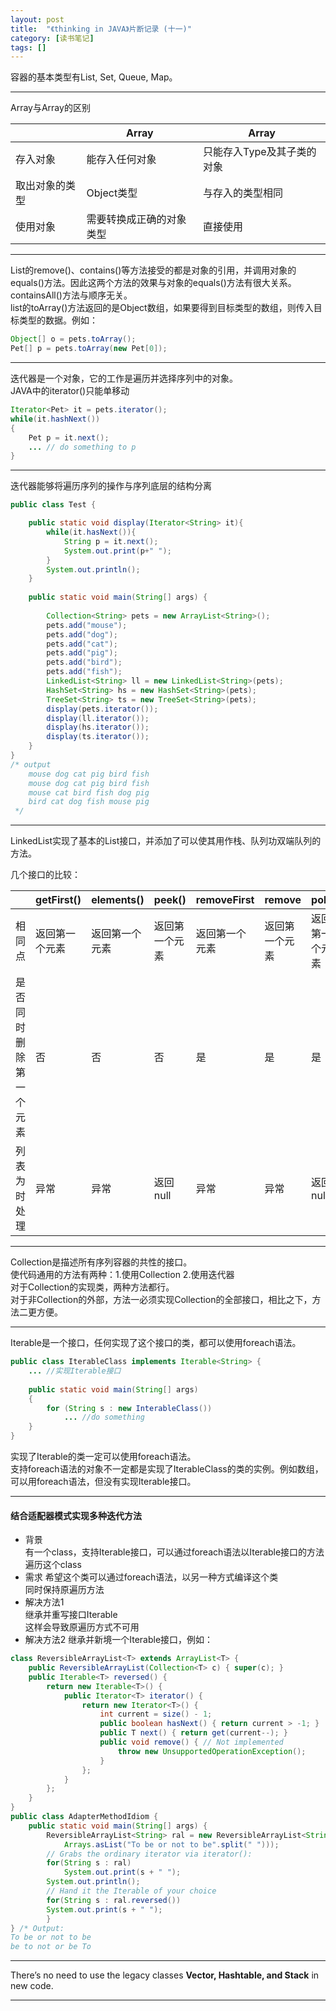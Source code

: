 ```yaml
---
layout: post
title:  "《thinking in JAVA》片断记录 (十一)"
category: [读书笔记]
tags: []
---
```


容器的基本类型有List, Set, Queue, Map。  

---

Array与Array<Type>的区别

||Array|Array<Type>|
|---|---|---|
|存入对象|能存入任何对象|只能存入Type及其子类的对象|
|取出对象的类型|Object类型|与存入的类型相同|
|使用对象|需要转换成正确的对象类型|直接使用|

---

List的remove()、contains()等方法接受的都是对象的引用，并调用对象的equals()方法。因此这两个方法的效果与对象的equals()方法有很大关系。  
containsAll()方法与顺序无关。  
list的toArray()方法返回的是Object数组，如果要得到目标类型的数组，则传入目标类型的数据。例如：

```java
Object[] o = pets.toArray();
Pet[] p = pets.toArray(new Pet[0]);
```

---

迭代器是一个对象，它的工作是遍历并选择序列中的对象。  
JAVA中的iterator()只能单移动  

```java
Iterator<Pet> it = pets.iterator();
while(it.hashNext())
{
    Pet p = it.next();
    ... // do something to p
}
```

---

迭代器能够将遍历序列的操作与序列底层的结构分离  

```java
public class Test {

	public static void display(Iterator<String> it){
		while(it.hasNext()){
			String p = it.next();
			System.out.print(p+" ");
		}
		System.out.println();
	}
	
	public static void main(String[] args) {
		
		Collection<String> pets = new ArrayList<String>();
		pets.add("mouse");
		pets.add("dog");
		pets.add("cat");
		pets.add("pig");
		pets.add("bird");
		pets.add("fish");
		LinkedList<String> ll = new LinkedList<String>(pets);
		HashSet<String> hs = new HashSet<String>(pets);
		TreeSet<String> ts = new TreeSet<String>(pets);
		display(pets.iterator());
		display(ll.iterator());
		display(hs.iterator());
		display(ts.iterator());
	}
}
/* output
	mouse dog cat pig bird fish 
	mouse dog cat pig bird fish 
	mouse cat bird fish dog pig 
	bird cat dog fish mouse pig 
 */
```

---

LinkedList实现了基本的List接口，并添加了可以使其用作栈、队列功双端队列的方法。  

几个接口的比较： 

||getFirst()|elements()|peek()|removeFirst|remove|poll()|
|---|---|---|---|---|---|---|
|相同点|返回第一个元素|返回第一个元素|返回第一个元素|返回第一个元素|返回第一个元素|返回第一个元素|
|是否同时删除第一个元素|否|否|否|是|是|是|
|列表为时处理|异常|异常|返回null|异常|异常|返回null|

---

Collection是描述所有序列容器的共性的接口。  
使代码通用的方法有两种：1.使用Collection 2.使用迭代器  
对于Collection的实现类，两种方法都行。  
对于非Collection的外部，方法一必须实现Collection的全部接口，相比之下，方法二更方便。  

---

Iterable是一个接口，任何实现了这个接口的类，都可以使用foreach语法。   

```java
public class IterableClass implements Iterable<String> {
    ... //实现Iterable接口
    
    public static void main(String[] args)
    {
        for (String s : new InterableClass())
            ... //do something
    }
}
```

实现了Iterable的类一定可以使用foreach语法。  
支持foreach语法的对象不一定都是实现了IterableClass的类的实例。例如数组，可以用foreach语法，但没有实现Iterable接口。  

---

#### 结合适配器模式实现多种迭代方法

 - 背景  
有一个class，支持Iterable接口，可以通过foreach语法以Iterable接口的方法遍历这个class  
 - 需求
希望这个类可以通过foreach语法，以另一种方式编译这个类  
同时保持原遍历方法
 - 解决方法1  
继承并重写接口Iterable  
这样会导致原遍历方式不可用  
 - 解决方法2
继承并新境一个Iterable接口，例如：  

```java
class ReversibleArrayList<T> extends ArrayList<T> {
    public ReversibleArrayList(Collection<T> c) { super(c); }
    public Iterable<T> reversed() {
        return new Iterable<T>() {
            public Iterator<T> iterator() {
                return new Iterator<T>() {
                    int current = size() - 1;
                    public boolean hasNext() { return current > -1; }
                    public T next() { return get(current--); }
                    public void remove() { // Not implemented
                        throw new UnsupportedOperationException();
                    }
                };
            }
        };
    }
}
public class AdapterMethodIdiom {
    public static void main(String[] args) {
        ReversibleArrayList<String> ral = new ReversibleArrayList<String>(
            Arrays.asList("To be or not to be".split(" ")));
        // Grabs the ordinary iterator via iterator():
        for(String s : ral)
            System.out.print(s + " ");
        System.out.println();
        // Hand it the Iterable of your choice
        for(String s : ral.reversed())
        System.out.print(s + " ");
        }
} /* Output:
To be or not to be
be to not or be To
```

---

There’s no need to use the legacy classes **Vector, Hashtable, and Stack** in new code.  

---

